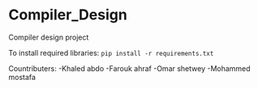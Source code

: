 # Compiler_Design
Compiler design project


To install required libraries: `pip install -r requirements.txt`

Countributers:
    -Khaled abdo
    -Farouk ahraf
    -Omar shetwey
    -Mohammed mostafa